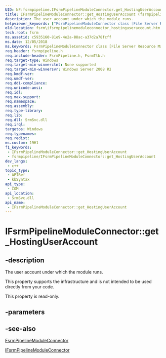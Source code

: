 ```yaml
---
UID: NF:fsrmpipeline.IFsrmPipelineModuleConnector.get_HostingUserAccount
title: IFsrmPipelineModuleConnector::get_HostingUserAccount (fsrmpipeline.h)
description: The user account under which the module runs.
helpviewer_keywords: ["FsrmPipelineModuleConnector class [File Server Resource Manager]","HostingUserAccount property","HostingUserAccount property [File Server Resource Manager]","HostingUserAccount property [File Server Resource Manager]","FsrmPipelineModuleConnector class","HostingUserAccount property [File Server Resource Manager]","IFsrmPipelineModuleConnector interface","IFsrmPipelineModuleConnector interface [File Server Resource Manager]","HostingUserAccount property","IFsrmPipelineModuleConnector.HostingUserAccount","IFsrmPipelineModuleConnector.get_HostingUserAccount","IFsrmPipelineModuleConnector::HostingUserAccount","IFsrmPipelineModuleConnector::get_HostingUserAccount","fs.ifsrmpipelinemoduleconnector_hostinguseraccount","fsrm.ifsrmpipelinemoduleconnector_hostinguseraccount","fsrmpipeline/IFsrmPipelineModuleConnector::HostingUserAccount","fsrmpipeline/IFsrmPipelineModuleConnector::get_HostingUserAccount","get_HostingUserAccount"]
old-location: fsrm\ifsrmpipelinemoduleconnector_hostinguseraccount.htm
tech.root: fsrm
ms.assetid: c5935160-81e9-4e2a-88ac-a37d2a78fcff
ms.date: 12/05/2018
ms.keywords: FsrmPipelineModuleConnector class [File Server Resource Manager],HostingUserAccount property, HostingUserAccount property [File Server Resource Manager], HostingUserAccount property [File Server Resource Manager],FsrmPipelineModuleConnector class, HostingUserAccount property [File Server Resource Manager],IFsrmPipelineModuleConnector interface, IFsrmPipelineModuleConnector interface [File Server Resource Manager],HostingUserAccount property, IFsrmPipelineModuleConnector.HostingUserAccount, IFsrmPipelineModuleConnector.get_HostingUserAccount, IFsrmPipelineModuleConnector::HostingUserAccount, IFsrmPipelineModuleConnector::get_HostingUserAccount, fs.ifsrmpipelinemoduleconnector_hostinguseraccount, fsrm.ifsrmpipelinemoduleconnector_hostinguseraccount, fsrmpipeline/IFsrmPipelineModuleConnector::HostingUserAccount, fsrmpipeline/IFsrmPipelineModuleConnector::get_HostingUserAccount, get_HostingUserAccount
req.header: fsrmpipeline.h
req.include-header: FsrmPipeline.h, FsrmTlb.h
req.target-type: Windows
req.target-min-winverclnt: None supported
req.target-min-winversvr: Windows Server 2008 R2
req.kmdf-ver: 
req.umdf-ver: 
req.ddi-compliance: 
req.unicode-ansi: 
req.idl: 
req.max-support: 
req.namespace: 
req.assembly: 
req.type-library: 
req.lib: 
req.dll: SrmSvc.dll
req.irql: 
targetos: Windows
req.typenames: 
req.redist: 
ms.custom: 19H1
f1_keywords:
 - IFsrmPipelineModuleConnector::get_HostingUserAccount
 - fsrmpipeline/IFsrmPipelineModuleConnector::get_HostingUserAccount
dev_langs:
 - c++
topic_type:
 - APIRef
 - kbSyntax
api_type:
 - COM
api_location:
 - SrmSvc.dll
api_name:
 - IFsrmPipelineModuleConnector::get_HostingUserAccount
---
```


# IFsrmPipelineModuleConnector::get_HostingUserAccount


## -description

The user account under which the module runs.

This property supports the infrastructure and is not intended to be used directly from your code.

This property is read-only.

## -parameters

## -see-also

<a href="/previous-versions/windows/desktop/fsrm/fsrmpipelinemoduleconnector">FsrmPipelineModuleConnector</a>



<a href="/previous-versions/windows/desktop/api/fsrmpipeline/nn-fsrmpipeline-ifsrmpipelinemoduleconnector">IFsrmPipelineModuleConnector</a>


